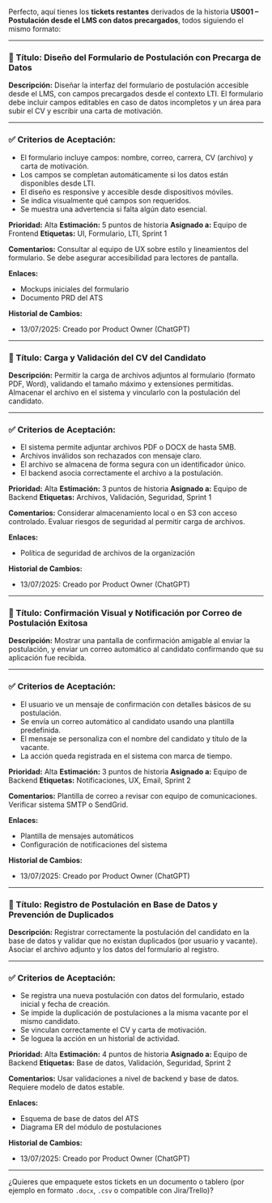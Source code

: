 Perfecto, aquí tienes los **tickets restantes** derivados de la historia **US001 – Postulación desde el LMS con datos precargados**, todos siguiendo el mismo formato:

---

### 🧾 Título: Diseño del Formulario de Postulación con Precarga de Datos

**Descripción:**
Diseñar la interfaz del formulario de postulación accesible desde el LMS, con campos precargados desde el contexto LTI. El formulario debe incluir campos editables en caso de datos incompletos y un área para subir el CV y escribir una carta de motivación.

---

### ✅ Criterios de Aceptación:

* El formulario incluye campos: nombre, correo, carrera, CV (archivo) y carta de motivación.
* Los campos se completan automáticamente si los datos están disponibles desde LTI.
* El diseño es responsive y accesible desde dispositivos móviles.
* Se indica visualmente qué campos son requeridos.
* Se muestra una advertencia si falta algún dato esencial.

**Prioridad:** Alta
**Estimación:** 5 puntos de historia
**Asignado a:** Equipo de Frontend
**Etiquetas:** UI, Formulario, LTI, Sprint 1

**Comentarios:**
Consultar al equipo de UX sobre estilo y lineamientos del formulario. Se debe asegurar accesibilidad para lectores de pantalla.

**Enlaces:**

* Mockups iniciales del formulario
* Documento PRD del ATS

**Historial de Cambios:**

* 13/07/2025: Creado por Product Owner (ChatGPT)

---

### 🧾 Título: Carga y Validación del CV del Candidato

**Descripción:**
Permitir la carga de archivos adjuntos al formulario (formato PDF, Word), validando el tamaño máximo y extensiones permitidas. Almacenar el archivo en el sistema y vincularlo con la postulación del candidato.

---

### ✅ Criterios de Aceptación:

* El sistema permite adjuntar archivos PDF o DOCX de hasta 5MB.
* Archivos inválidos son rechazados con mensaje claro.
* El archivo se almacena de forma segura con un identificador único.
* El backend asocia correctamente el archivo a la postulación.

**Prioridad:** Alta
**Estimación:** 3 puntos de historia
**Asignado a:** Equipo de Backend
**Etiquetas:** Archivos, Validación, Seguridad, Sprint 1

**Comentarios:**
Considerar almacenamiento local o en S3 con acceso controlado. Evaluar riesgos de seguridad al permitir carga de archivos.

**Enlaces:**

* Política de seguridad de archivos de la organización

**Historial de Cambios:**

* 13/07/2025: Creado por Product Owner (ChatGPT)

---

### 🧾 Título: Confirmación Visual y Notificación por Correo de Postulación Exitosa

**Descripción:**
Mostrar una pantalla de confirmación amigable al enviar la postulación, y enviar un correo automático al candidato confirmando que su aplicación fue recibida.

---

### ✅ Criterios de Aceptación:

* El usuario ve un mensaje de confirmación con detalles básicos de su postulación.
* Se envía un correo automático al candidato usando una plantilla predefinida.
* El mensaje se personaliza con el nombre del candidato y título de la vacante.
* La acción queda registrada en el sistema con marca de tiempo.

**Prioridad:** Alta
**Estimación:** 3 puntos de historia
**Asignado a:** Equipo de Backend
**Etiquetas:** Notificaciones, UX, Email, Sprint 2

**Comentarios:**
Plantilla de correo a revisar con equipo de comunicaciones. Verificar sistema SMTP o SendGrid.

**Enlaces:**

* Plantilla de mensajes automáticos
* Configuración de notificaciones del sistema

**Historial de Cambios:**

* 13/07/2025: Creado por Product Owner (ChatGPT)

---

### 🧾 Título: Registro de Postulación en Base de Datos y Prevención de Duplicados

**Descripción:**
Registrar correctamente la postulación del candidato en la base de datos y validar que no existan duplicados (por usuario y vacante). Asociar el archivo adjunto y los datos del formulario al registro.

---

### ✅ Criterios de Aceptación:

* Se registra una nueva postulación con datos del formulario, estado inicial y fecha de creación.
* Se impide la duplicación de postulaciones a la misma vacante por el mismo candidato.
* Se vinculan correctamente el CV y carta de motivación.
* Se loguea la acción en un historial de actividad.

**Prioridad:** Alta
**Estimación:** 4 puntos de historia
**Asignado a:** Equipo de Backend
**Etiquetas:** Base de datos, Validación, Seguridad, Sprint 2

**Comentarios:**
Usar validaciones a nivel de backend y base de datos. Requiere modelo de datos estable.

**Enlaces:**

* Esquema de base de datos del ATS
* Diagrama ER del módulo de postulaciones

**Historial de Cambios:**

* 13/07/2025: Creado por Product Owner (ChatGPT)

---

¿Quieres que empaquete estos tickets en un documento o tablero (por ejemplo en formato `.docx`, `.csv` o compatible con Jira/Trello)?
